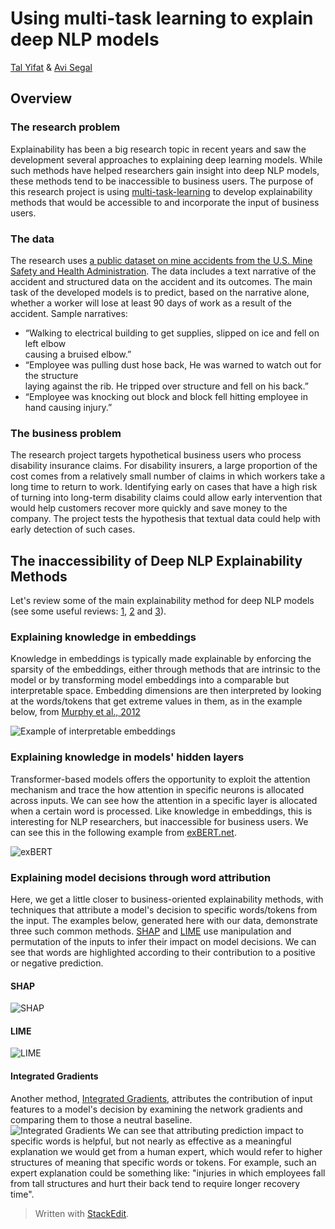 

# Using multi-task learning to explain deep NLP models
[Tal Yifat](https://www.linkedin.com/in/tal-yifat/) & [‪Avi Segal‬](https://scholar.google.com/citations?hl=en&user=dYBHOY8AAAAJ)
## Overview 
### The research problem
Explainability has been a big research topic in recent years and saw the development several approaches to explaining deep learning models. While such methods have helped researchers gain insight into deep NLP models, these methods tend to be inaccessible to business users. The purpose of this research project is using [multi-task-learning](https://arxiv.org/abs/1706.05098) to develop explainability methods that would be accessible to and incorporate the input of business users.
### The data
The research uses [a public dataset on mine accidents from the U.S. Mine Safety and Health Administration](https://www.msha.gov/data-and-reports/mine-data-retrieval-system). The data includes a text narrative of the accident and structured data on the accident and its outcomes. The main task of the developed models is to predict, based on the narrative alone, whether a worker will lose at least 90 days of work as a result of the accident. Sample narratives:
* “Walking to electrical building to get supplies, slipped on ice and fell on left elbow  
causing a bruised elbow.”
* “Employee was pulling dust hose back, He was warned to watch out for the structure  
laying against the rib. He tripped over structure and fell on his back.”
* “Employee was knocking out block and block fell hitting employee in hand causing injury.”
### The business problem
The research project targets hypothetical business users who process disability insurance claims. For disability insurers, a large proportion of the cost comes from a relatively small number of claims in which workers take a long time to return to work. Identifying early on cases that have a high risk of turning into long-term disability claims could allow early intervention that would help customers recover more quickly and save money to the company. The project tests the hypothesis that textual data could help with early detection of such cases.  
## The inaccessibility of Deep NLP Explainability Methods
Let's review some of the main explainability method for deep NLP models (see some useful reviews: [1](https://arxiv.org/abs/2210.06929), [2](https://arxiv.org/abs/2010.00711) and [3](https://arxiv.org/abs/2108.04840)).
### Explaining knowledge in embeddings
Knowledge in embeddings is typically made explainable by enforcing the sparsity of the embeddings, either through methods that are intrinsic to the model or by transforming model embeddings into a comparable but interpretable space. Embedding dimensions are then interpreted by looking at the words/tokens that get extreme values in them, as in the example below, from [Murphy et al., 2012](https://www.semanticscholar.org/paper/Learning-Effective-and-Interpretable-Semantic-using-Murphy-Talukdar/0048d3c3b41cdcc16dbe6fad545030dbed9722c6)

![Example of interpretable embeddings](https://github.com/tal-yifat/deep-NLP-explainability/blob/main/Images/Embeddings.png)
### Explaining knowledge in models' hidden layers
Transformer-based models offers the opportunity to exploit the attention mechanism and trace the how attention in specific neurons is allocated across inputs. We can see how the attention in a specific layer is allocated when a certain word is processed. Like knowledge in embeddings, this is interesting for NLP researchers, but inaccessible for business users. We can see this in the following example from [exBERT.net](https://exbert.net/). 

![exBERT](https://github.com/tal-yifat/deep-NLP-explainability/blob/main/Images/Exbert.png)
### Explaining model decisions through word attribution
Here, we get a little closer to business-oriented explainability methods, with techniques that attribute a model's decision to specific words/tokens from the input. The examples below, generated here with our data, demonstrate three such common methods. [SHAP](https://arxiv.org/abs/1705.07874) and [LIME](https://arxiv.org/abs/1602.04938) use manipulation and permutation of the inputs to infer their impact on model decisions. We can see that words are highlighted according to their contribution to a positive or negative prediction.
#### SHAP
![SHAP](https://github.com/tal-yifat/deep-NLP-explainability/blob/main/Images/SHAP.png)
#### LIME
![LIME](https://github.com/tal-yifat/deep-NLP-explainability/blob/main/Images/LIME.png)
#### Integrated Gradients
Another method, [Integrated Gradients](https://arxiv.org/abs/1703.01365), attributes the contribution of input features to a model's decision by examining the network gradients and comparing them to those a neutral baseline.  
![Integrated Gradients](https://github.com/tal-yifat/deep-NLP-explainability/blob/main/Images/Integrated%20Gradients.png)
We can see that attributing prediction impact to specific words is helpful, but not nearly as effective as a meaningful explanation we would get from a human expert, which would refer to higher structures of meaning that specific words or tokens. For example, such an expert explanation could be something like: "injuries in which employees fall from tall structures and hurt their back tend to require longer recovery time". 


> Written with [StackEdit](https://stackedit.io/).
